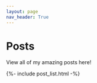 ```yaml
---
layout: page
nav_header: True
---
```


# Posts

View all of my amazing posts here!

{%- include post_list.html -%}